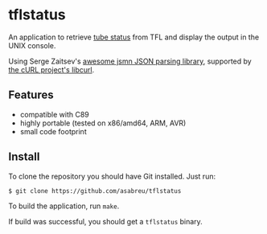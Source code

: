 # tflstatus

An application to retrieve [tube status][tfl] from TFL and display the output in the UNIX console.

Using Serge Zaitsev's [awesome jsmn JSON parsing library][jsmn], supported by [the cURL project's libcurl][libcurl]. 

[tfl]: https://api.tfl.gov.uk/line/mode/tube/status?detail=true
[jsmn]: https://github.com/zserge/jsmn
[libcurl]: http://curl.haxx.se/libcurl/

Features
--------

* compatible with C89
* highly portable (tested on x86/amd64, ARM, AVR)
* small code footprint

Install
-------

To clone the repository you should have Git installed. Just run:

	$ git clone https://github.com/asabreu/tflstatus

To build the application, run `make`.

If build was successful, you should get a `tflstatus` binary.
